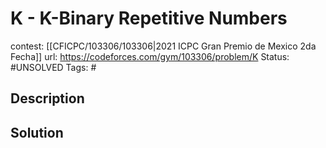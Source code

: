 # K - K-Binary Repetitive Numbers

contest: [[CFICPC/103306/103306|2021 ICPC Gran Premio de Mexico 2da Fecha]]
url: https://codeforces.com/gym/103306/problem/K
Status: #UNSOLVED
Tags: #

## Description

## Solution

